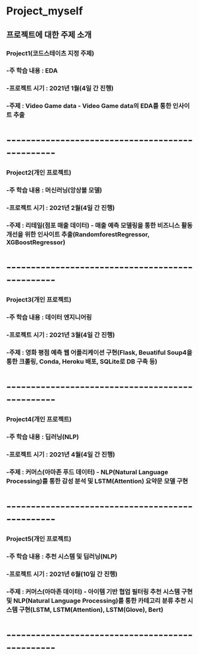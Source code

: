 # Project_myself

## 프로젝트에 대한 주제 소개

### Project1(코드스테이츠 지정 주제)
### -주 학습 내용 : EDA
### -프로젝트 시기 : 2021년 1월(4일 간 진행)
### -주제 : Video Game data - Video Game data의 EDA를 통한 인사이트 추출
# ------------------------------------------------
### Project2(개인 프로젝트)
### -주 학습 내용 : 머신러닝(앙상블 모델)
### -프로젝트 시기 : 2021년 2월(4일 간 진행)
### -주제 : 리테일(점포 매출 데이터) - 매출 예측 모델링을 통한 비즈니스 활동 개선을 위한 인사이트 추출(RandomforestRegressor, XGBoostRegressor)
# ------------------------------------------------
### Project3(개인 프로젝트)
### -주 학습 내용 : 데이터 엔지니어링
### -프로젝트 시기 : 2021년 3월(4일 간 진행)
### -주제 : 영화 평점 예측 웹 어플리케이션 구현(Flask, Beuatiful Soup4을 통한 크롤링, Conda, Heroku 배포, SQLite로 DB 구축 등)
# ------------------------------------------------
### Project4(개인 프로젝트) 
### -주 학습 내용 : 딥러닝(NLP)
### -프로젝트 시기 : 2021년 4월(4일 간 진행)
### -주제 : 커머스(아마존 푸드 데이터) - NLP(Natural Language Processing)를 통한 감성 분석 및 LSTM(Attention) 요약문 모델 구현
# ------------------------------------------------
### Project5(개인 프로젝트) 
### -주 학습 내용 : 추천 시스템 및 딥러닝(NLP)
### -프로젝트 시기 : 2021년 6월(10일 간 진행)
### -주제 : 커머스(아마존 데이터) - 아이템 기반 협업 필터링 추천 시스템 구현 및 NLP(Natural Language Processing)를 통한 카테고리 분류 추천 시스템 구현(LSTM, LSTM(Attention), LSTM(Glove), Bert)
# ------------------------------------------------
